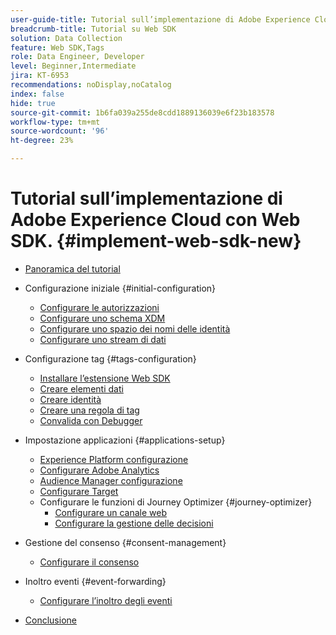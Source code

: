```yaml
---
user-guide-title: Tutorial sull’implementazione di Adobe Experience Cloud con Web SDK
breadcrumb-title: Tutorial su Web SDK
solution: Data Collection
feature: Web SDK,Tags
role: Data Engineer, Developer
level: Beginner,Intermediate
jira: KT-6953
recommendations: noDisplay,noCatalog
index: false
hide: true
source-git-commit: 1b6fa039a255de8cdd1889136039e6f23b183578
workflow-type: tm+mt
source-wordcount: '96'
ht-degree: 23%

---
```



# Tutorial sull’implementazione di Adobe Experience Cloud con Web SDK. {#implement-web-sdk-new}

+ [Panoramica del tutorial](overview.md)
+ Configurazione iniziale {#initial-configuration}
   + [Configurare le autorizzazioni](configure-permissions.md)
   + [Configurare uno schema XDM](configure-schemas.md)
   + [Configurare uno spazio dei nomi delle identità](configure-identities.md)
   + [Configurare uno stream di dati](configure-datastream.md)

+ Configurazione tag {#tags-configuration}
   + [Installare l’estensione Web SDK](install-web-sdk.md)
   + [Creare elementi dati](create-data-elements.md)
   + [Creare identità](create-identities.md)
   + [Creare una regola di tag](create-tag-rule.md)
   + [Convalida con Debugger](validate-with-debugger.md)

+ Impostazione applicazioni {#applications-setup}
   + [Experience Platform configurazione](setup-experience-platform.md)
   + [Configurare Adobe Analytics](setup-analytics.md)
   + [Audience Manager configurazione](setup-audience-manager.md)
   + [Configurare Target](setup-target.md)
   + Configurare le funzioni di Journey Optimizer {#journey-optimizer}
      + [Configurare un canale web](journey-optimizer/setup-web-channel.md)
      + [Configurare la gestione delle decisioni](journey-optimizer/setup-decision-management.md)

+ Gestione del consenso {#consent-management}
   + [Configurare il consenso](setup-consent.md)

+ Inoltro eventi {#event-forwarding}
   + [Configurare l’inoltro degli eventi](setup-event-forwarding.md)

+ [Conclusione](conclusion.md)

